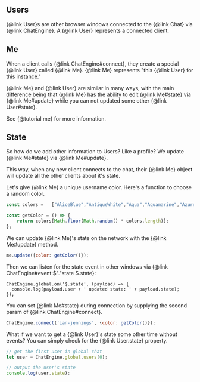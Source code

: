 ## Users

{@link User}s are other browser windows connected to the {@link Chat} via {@link ChatEngine}. A {@link User} represents a connected client.

## Me

When a client calls {@link ChatEngine#connect}, they create a special {@link User} called {@link Me}. {@link Me} represents "this {@link User} for this instance."

{@link Me} and {@link User} are similar in many ways, with the main difference being that {@link Me} has the ability to edit {@link Me#state} via {@link Me#update} while you can not updated some other {@link User#state}.

See {@tutorial me} for more information.

## State

So how do we add other information to Users? Like a profile? We update {@link Me#state} via {@link Me#update}.

This way, when any new client connects to the chat, their {@link Me} object will update all the other clients about it's state.

Let's give {@link Me} a unique username color. Here's a function to choose a random color.

```js
const colors =   ["AliceBlue","AntiqueWhite","Aqua","Aquamarine","Azure","Beige","Bisque","Black","BlanchedAlmond","Blue","BlueViolet","Brown","BurlyWood","CadetBlue","Chartreuse","Chocolate","Coral","CornflowerBlue","Cornsilk","Crimson","Cyan","DarkBlue","DarkCyan","DarkGoldenRod","DarkGray","DarkGrey","DarkGreen","DarkKhaki","DarkMagenta","DarkOliveGreen","Darkorange","DarkOrchid","DarkRed","DarkSalmon","DarkSeaGreen","DarkSlateBlue","DarkSlateGray","DarkSlateGrey","DarkTurquoise","DarkViolet","DeepPink","DeepSkyBlue","DimGray","DimGrey","DodgerBlue","FireBrick","FloralWhite","ForestGreen","Fuchsia","Gainsboro","GhostWhite","Gold","GoldenRod","Gray","Grey","Green","GreenYellow","HoneyDew","HotPink","IndianRed","Indigo","Ivory","Khaki","Lavender","LavenderBlush","LawnGreen","LemonChiffon","LightBlue","LightCoral","LightCyan","LightGoldenRodYellow","LightGray","LightGrey","LightGreen","LightPink","LightSalmon","LightSeaGreen","LightSkyBlue","LightSlateGray","LightSlateGrey","LightSteelBlue","LightYellow","Lime","LimeGreen","Linen","Magenta","Maroon","MediumAquaMarine","MediumBlue","MediumOrchid","MediumPurple","MediumSeaGreen","MediumSlateBlue","MediumSpringGreen","MediumTurquoise","MediumVioletRed","MidnightBlue","MintCream","MistyRose","Moccasin","NavajoWhite","Navy","OldLace","Olive","OliveDrab","Orange","OrangeRed","Orchid","PaleGoldenRod","PaleGreen","PaleTurquoise","PaleVioletRed","PapayaWhip","PeachPuff","Peru","Pink","Plum","PowderBlue","Purple","Red","RosyBrown","RoyalBlue","SaddleBrown","Salmon","SandyBrown","SeaGreen","SeaShell","Sienna","Silver","SkyBlue","SlateBlue","SlateGray","SlateGrey","Snow","SpringGreen","SteelBlue","Tan","Teal","Thistle","Tomato","Turquoise","Violet","Wheat","White","WhiteSmoke","Yellow","YellowGreen"];

const getColor = () => {
    return colors[Math.floor(Math.random() * colors.length)];
};
```

We can update {@link Me}'s state on the network with the {@link Me#update} method.

```js
me.update({color: getColor()});
```

Then we can listen for the state event in other windows via {@link ChatEngine#event:$"."state $.state}:

```
ChatEngine.global.on('$.state', (payload) => {
  console.log(payload.user + ' updated state: ' + payload.state);
});

```

You can set {@link Me#state} during connection by supplying the second param of {@link ChatEngine#connect}.

```js
ChatEngine.connect('ian-jennings', {color: getColor()});
```

What if we want to get a {@link User}'s state some other time without events? You can simply check for the {@link User.state} property.

```js
// get the first user in global chat
let user = ChatEngine.global.users[0];

// output the user's state
console.log(user.state);
```
